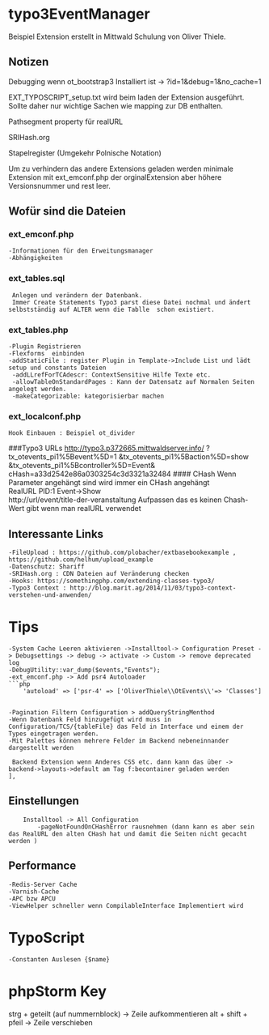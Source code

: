 # typo3EventManager

Beispiel Extension erstellt in Mittwald Schulung  von Oliver Thiele. 



## Notizen
Debugging wenn ot_bootstrap3 Installiert ist -> ?id=1&debug=1&no_cache=1

EXT_TYPOSCRIPT_setup.txt wird beim laden der Extension ausgeführt.
Sollte daher nur wichtige Sachen wie mapping zur DB enthalten. 

Pathsegment property für realURL 

SRIHash.org

Stapelregister (Umgekehr Polnische Notation)

Um zu verhindern das andere Extensions geladen werden minimale Extension mit ext_emconf.php der orginalExtension aber höhere Versionsnummer und rest leer.

## Wofür sind die Dateien

  ### ext_emconf.php 
	-Informationen für den Erweitungsmanager 
	-Abhängigkeiten
	
  ### ext_tables.sql	
  	 Anlegen und verändern der Datenbank. 
  	 Immer Create Statements Typo3 parst diese Datei nochmal und ändert selbstständig auf ALTER wenn die Tablle  schon existiert.
  
  ### ext_tables.php
  	-Plugin Registrieren
  	-Flexforms	einbinden
  	-addStaticFile : register Plugin in Template->Include List und lädt setup und constants Dateien 
     -addLLrefForTCAdescr: ContextSensitive Hilfe Texte etc.
     -allowTableOnStandardPages : Kann der Datensatz auf Normalen Seiten angelegt werden. 
     -makeCategorizable: kategorisierbar machen   

  	
  	
  	
  ### ext_localconf.php 
  	Hook Einbauen : Beispiel ot_divider 
  	
  
###Typo3 URLs
  	http://typo3.p372665.mittwaldserver.info/
  	?tx_otevents_pi1%5Bevent%5D=1
  	&tx_otevents_pi1%5Baction%5D=show
  	&tx_otevents_pi1%5Bcontroller%5D=Event&
  	cHash=a33d2542e86a0303254c3d3321a32484
  	#### CHash 
  		Wenn Parameter angehängt sind wird immer ein CHash angehängt 		
  	RealURL PID:1 Event->Show		
  	http://url/event/title-der-veranstaltung
  	Aufpassen das es keinen Chash-Wert gibt wenn man realURL verwendet
  	



## Interessante Links 
	-FileUpload : https://github.com/plobacher/extbasebookexample , https://github.com/helhum/upload_example
	-Datenschutz: Shariff
	-SRIHash.org : CDN Dateien auf Veränderung checken	
	-Hooks: https://somethingphp.com/extending-classes-typo3/
	-Typo3 Context : http://blog.marit.ag/2014/11/03/typo3-context-verstehen-und-anwenden/
# Tips
	-System Cache Leeren aktivieren ->Installtool-> Configuration Preset -> Debugsettings -> debug -> activate -> Custom -> remove deprecated log 
	-DebugUtility::var_dump($events,"Events");
	-ext_emconf.php -> Add psr4 Autoloader   
	```php
		'autoload' => ['psr-4' => ['OliverThiele\\OtEvents\\'=> 'Classes']
		
		
	-Pagination Filtern Configuration > addQueryStringMenthod	
    -Wenn Datenbank Feld hinzugefügt wird muss in Configuration/TCS/{tableFile} das Feld in Interface und einem der Types eingetragen werden.       
    -Mit Palettes können mehrere Felder im Backend nebeneinnander dargestellt werden       
           
     Backend Extension wenn Anderes CSS etc. dann kann das über -> backend->layouts->default am Tag f:becontainer geladen werden                                           ],
## Einstellungen 
		Installtool -> All Configuration 
			-pageNotFoundOnCHashError rausnehmen (dann kann es aber sein das RealURL den alten CHash hat und damit die Seiten nicht gecacht werden )
## Performance 
	-Redis-Server Cache 
	-Varnish-Cache
	-APC bzw APCU
	-ViewHelper schneller wenn CompilableInterface Implementiert wird 

 



	



# TypoScript 
	-Constanten Auslesen {$name}








# phpStorm Key
 strg + geteilt (auf nummernblock) -> Zeile aufkommentieren
alt + shift + pfeil -> Zeile verschieben

